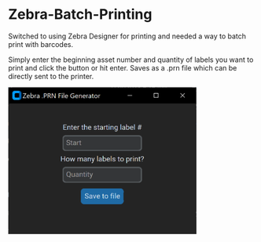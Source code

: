 # Zebra-Batch-Printing
Switched to using Zebra Designer for printing and needed a way to batch print with barcodes.

Simply enter the beginning asset number and quantity of labels you want to print and click the button or hit enter.
Saves as a .prn file which can be directly sent to the printer.

<img src="/screenshot2.png" height=300>
